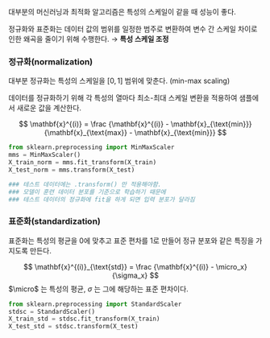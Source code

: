 대부분의 머신러닝과 최적화 알고리즘은 특성의 스케일이 같을 때 성능이 좋다.

정규화와 표준화는 데이터 값의 범위를 일정한 범주로 변환하여 변수 간 스케일 차이로 인한 왜곡을 줄이기 위해 수행한다. → **특성 스케일 조정**

### 정규화(normalization)

대부분 정규화는 특성의 스케일을 $[0,1]$ 범위에 맞춘다. (min-max scaling)

데이터를 정규화하기 위해 각 특성의 열마다 최소-최대 스케일 변환을 적용하여 샘플에서 새로운 값을 계산한다.

$$
\mathbf{x}^{(i)} = \frac
{\mathbf{x}^{(i)} - \mathbf{x}_{\text{min}}}
{\mathbf{x}_{\text{max}} - \mathbf{x}_{\text{min}}}
$$

```python
from sklearn.preprocessing import MinMaxScaler
mms = MinMaxScaler()
X_train_norm = mms.fit_transform(X_train)
X_test_norm = mms.transform(X_test)

### 테스트 데이터에는 .transform() 만 적용해야함.
### 모델이 훈련 데이터 분포를 기준으로 학습하기 때문에
### 테스트 데이터의 정규화에 fit을 하게 되면 입력 분포가 달라짐
```
### 표준화(standardization)

표준화는 특성의 평균을 0에 맞추고 표준 편차를 1로 만들어 정규 분포와 같은 특징을 가지도록 만든다.

$$
\mathbf{x}^{(i)}_{\text{std}} = \frac {\mathbf{x}^{(i)} - \micro_x} {\sigma_x}
$$
$\micro$ 는 특성의 평균, $\sigma$ 는 그에 해당하는 표준 편차이다.

```python
from sklearn.preprocessing import StandardScaler
stdsc = StandardScaler()
X_train_std = stdsc.fit_transform(X_train)
X_test_std = stdsc.transform(X_test)
```

